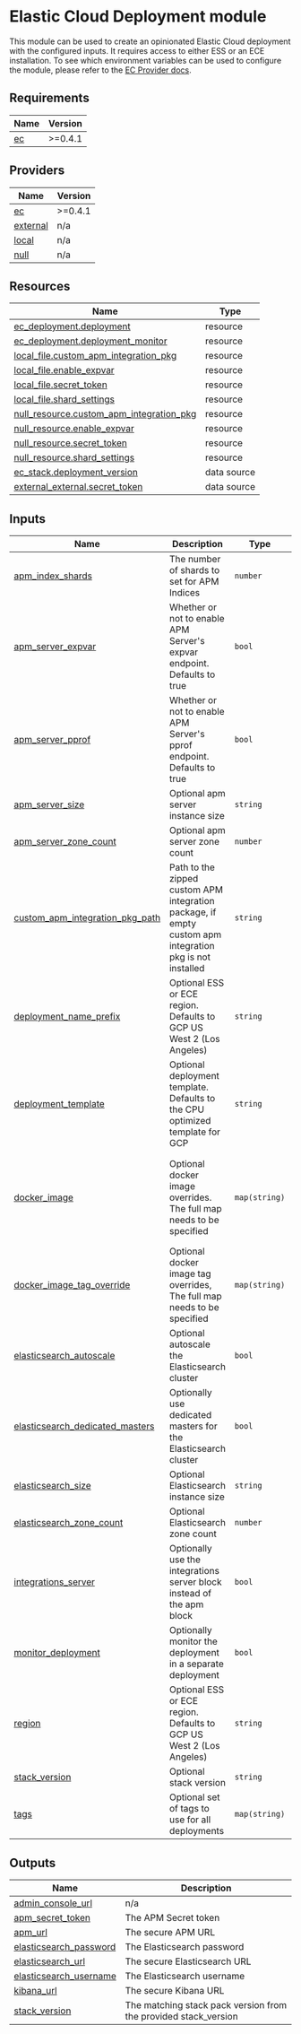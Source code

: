 <!-- BEGIN_TF_DOCS -->
# Elastic Cloud Deployment module

This module can be used to create an opinionated Elastic Cloud deployment with the configured inputs.
It requires access to either ESS or an ECE installation. To see which environment variables can be
used to configure the module, please refer to the [EC Provider docs](https://registry.terraform.io/providers/elastic/ec/latest/docs#authentication).

## Requirements

| Name | Version |
|------|---------|
| <a name="requirement_ec"></a> [ec](#requirement\_ec) | >=0.4.1 |

## Providers

| Name | Version |
|------|---------|
| <a name="provider_ec"></a> [ec](#provider\_ec) | >=0.4.1 |
| <a name="provider_external"></a> [external](#provider\_external) | n/a |
| <a name="provider_local"></a> [local](#provider\_local) | n/a |
| <a name="provider_null"></a> [null](#provider\_null) | n/a |

## Resources

| Name | Type |
|------|------|
| [ec_deployment.deployment](https://registry.terraform.io/providers/elastic/ec/latest/docs/resources/deployment) | resource |
| [ec_deployment.deployment_monitor](https://registry.terraform.io/providers/elastic/ec/latest/docs/resources/deployment) | resource |
| [local_file.custom_apm_integration_pkg](https://registry.terraform.io/providers/hashicorp/local/latest/docs/resources/file) | resource |
| [local_file.enable_expvar](https://registry.terraform.io/providers/hashicorp/local/latest/docs/resources/file) | resource |
| [local_file.secret_token](https://registry.terraform.io/providers/hashicorp/local/latest/docs/resources/file) | resource |
| [local_file.shard_settings](https://registry.terraform.io/providers/hashicorp/local/latest/docs/resources/file) | resource |
| [null_resource.custom_apm_integration_pkg](https://registry.terraform.io/providers/hashicorp/null/latest/docs/resources/resource) | resource |
| [null_resource.enable_expvar](https://registry.terraform.io/providers/hashicorp/null/latest/docs/resources/resource) | resource |
| [null_resource.secret_token](https://registry.terraform.io/providers/hashicorp/null/latest/docs/resources/resource) | resource |
| [null_resource.shard_settings](https://registry.terraform.io/providers/hashicorp/null/latest/docs/resources/resource) | resource |
| [ec_stack.deployment_version](https://registry.terraform.io/providers/elastic/ec/latest/docs/data-sources/stack) | data source |
| [external_external.secret_token](https://registry.terraform.io/providers/hashicorp/external/latest/docs/data-sources/external) | data source |

## Inputs

| Name | Description | Type | Default | Required |
|------|-------------|------|---------|:--------:|
| <a name="input_apm_index_shards"></a> [apm\_index\_shards](#input\_apm\_index\_shards) | The number of shards to set for APM Indices | `number` | `0` | no |
| <a name="input_apm_server_expvar"></a> [apm\_server\_expvar](#input\_apm\_server\_expvar) | Whether or not to enable APM Server's expvar endpoint. Defaults to true | `bool` | `true` | no |
| <a name="input_apm_server_pprof"></a> [apm\_server\_pprof](#input\_apm\_server\_pprof) | Whether or not to enable APM Server's pprof endpoint. Defaults to true | `bool` | `true` | no |
| <a name="input_apm_server_size"></a> [apm\_server\_size](#input\_apm\_server\_size) | Optional apm server instance size | `string` | `"1g"` | no |
| <a name="input_apm_server_zone_count"></a> [apm\_server\_zone\_count](#input\_apm\_server\_zone\_count) | Optional apm server zone count | `number` | `1` | no |
| <a name="input_custom_apm_integration_pkg_path"></a> [custom\_apm\_integration\_pkg\_path](#input\_custom\_apm\_integration\_pkg\_path) | Path to the zipped custom APM integration package, if empty custom apm integration pkg is not installed | `string` | `""` | no |
| <a name="input_deployment_name_prefix"></a> [deployment\_name\_prefix](#input\_deployment\_name\_prefix) | Optional ESS or ECE region. Defaults to GCP US West 2 (Los Angeles) | `string` | `"apmserver"` | no |
| <a name="input_deployment_template"></a> [deployment\_template](#input\_deployment\_template) | Optional deployment template. Defaults to the CPU optimized template for GCP | `string` | `"gcp-compute-optimized-v2"` | no |
| <a name="input_docker_image"></a> [docker\_image](#input\_docker\_image) | Optional docker image overrides. The full map needs to be specified | `map(string)` | <pre>{<br>  "apm": "docker.elastic.co/cloud-release/elastic-agent-cloud",<br>  "elasticsearch": "docker.elastic.co/cloud-release/elasticsearch-cloud-ess",<br>  "kibana": "docker.elastic.co/cloud-release/kibana-cloud"<br>}</pre> | no |
| <a name="input_docker_image_tag_override"></a> [docker\_image\_tag\_override](#input\_docker\_image\_tag\_override) | Optional docker image tag overrides, The full map needs to be specified | `map(string)` | <pre>{<br>  "apm": "",<br>  "elasticsearch": "",<br>  "kibana": ""<br>}</pre> | no |
| <a name="input_elasticsearch_autoscale"></a> [elasticsearch\_autoscale](#input\_elasticsearch\_autoscale) | Optional autoscale the Elasticsearch cluster | `bool` | `false` | no |
| <a name="input_elasticsearch_dedicated_masters"></a> [elasticsearch\_dedicated\_masters](#input\_elasticsearch\_dedicated\_masters) | Optionally use dedicated masters for the Elasticsearch cluster | `bool` | `false` | no |
| <a name="input_elasticsearch_size"></a> [elasticsearch\_size](#input\_elasticsearch\_size) | Optional Elasticsearch instance size | `string` | `"8g"` | no |
| <a name="input_elasticsearch_zone_count"></a> [elasticsearch\_zone\_count](#input\_elasticsearch\_zone\_count) | Optional Elasticsearch zone count | `number` | `2` | no |
| <a name="input_integrations_server"></a> [integrations\_server](#input\_integrations\_server) | Optionally use the integrations server block instead of the apm block | `bool` | `false` | no |
| <a name="input_monitor_deployment"></a> [monitor\_deployment](#input\_monitor\_deployment) | Optionally monitor the deployment in a separate deployment | `bool` | `false` | no |
| <a name="input_region"></a> [region](#input\_region) | Optional ESS or ECE region. Defaults to GCP US West 2 (Los Angeles) | `string` | `"gcp-us-west2"` | no |
| <a name="input_stack_version"></a> [stack\_version](#input\_stack\_version) | Optional stack version | `string` | `"latest"` | no |
| <a name="input_tags"></a> [tags](#input\_tags) | Optional set of tags to use for all deployments | `map(string)` | `{}` | no |

## Outputs

| Name | Description |
|------|-------------|
| <a name="output_admin_console_url"></a> [admin\_console\_url](#output\_admin\_console\_url) | n/a |
| <a name="output_apm_secret_token"></a> [apm\_secret\_token](#output\_apm\_secret\_token) | The APM Secret token |
| <a name="output_apm_url"></a> [apm\_url](#output\_apm\_url) | The secure APM URL |
| <a name="output_elasticsearch_password"></a> [elasticsearch\_password](#output\_elasticsearch\_password) | The Elasticsearch password |
| <a name="output_elasticsearch_url"></a> [elasticsearch\_url](#output\_elasticsearch\_url) | The secure Elasticsearch URL |
| <a name="output_elasticsearch_username"></a> [elasticsearch\_username](#output\_elasticsearch\_username) | The Elasticsearch username |
| <a name="output_kibana_url"></a> [kibana\_url](#output\_kibana\_url) | The secure Kibana URL |
| <a name="output_stack_version"></a> [stack\_version](#output\_stack\_version) | The matching stack pack version from the provided stack\_version |
<!-- END_TF_DOCS -->